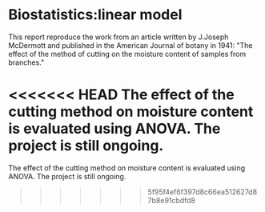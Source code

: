 # Biostatistics:linear model
This report reproduce the work from an article written by J.Joseph McDermott and published in the American Journal of botany in 1941: "The effect of the method of cutting on the moisture content of samples from branches."

<<<<<<< HEAD
The effect of the cutting method on moisture content is evaluated using ANOVA. The project is still ongoing.
=======
The effect of the cutting method on moisture content is evaluated using ANOVA. The project is still ongoing.
>>>>>>> 5f95f4ef6f397d8c66ea512627d87b8e91cbdfd8
